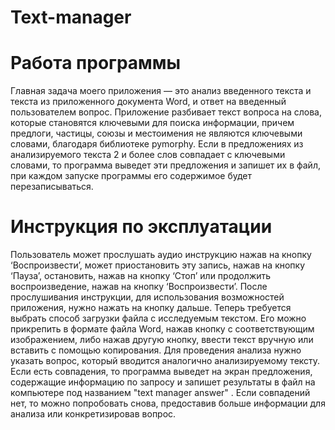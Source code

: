 # Text-manager
# Работа программы
Главная задача моего приложения — это анализ введенного текста и текста из приложенного документа Word, и ответ на введенный пользователем вопрос. Приложение разбивает текст вопроса на слова, которые становятся ключевыми для поиска информации, причем предлоги, частицы, союзы и местоимения не являются ключевыми словами, благодаря библиотеке pymorphy.  Если в предложениях из анализируемого текста 2 и более слов совпадает с ключевыми словами, то программа выведет эти предложения и запишет их в файл, при каждом запуске программы его содержимое будет перезаписываться.
# Инструкция по эксплуатации
Пользователь может прослушать аудио инструкцию нажав на кнопку ‘Воспроизвести’, может приостановить эту запись, нажав на кнопку ‘Пауза’, остановить, нажав на кнопку ‘Стоп’ или продолжить воспроизведение, нажав на кнопку ‘Воспроизвести’. После прослушивания инструкции, для использования возможностей приложения, нужно нажать на кнопку дальше. 
Теперь требуется выбрать способ загрузки файла с исследуемым текстом. Его можно прикрепить в формате файла Word, нажав кнопку с соответствующим изображением, либо нажав другую кнопку, ввести текст вручную или вставить с помощью копирования. Для проведения анализа нужно указать вопрос, который вводится аналогично анализируемому тексту.
Если есть совпадения, то программа выведет на экран предложения, содержащие информацию по запросу и запишет результаты в файл на компьютере под названием "text manager answer" . Если совпадений нет, то можно попробовать снова, предоставив больше информации для анализа или конкретизировав вопрос.
